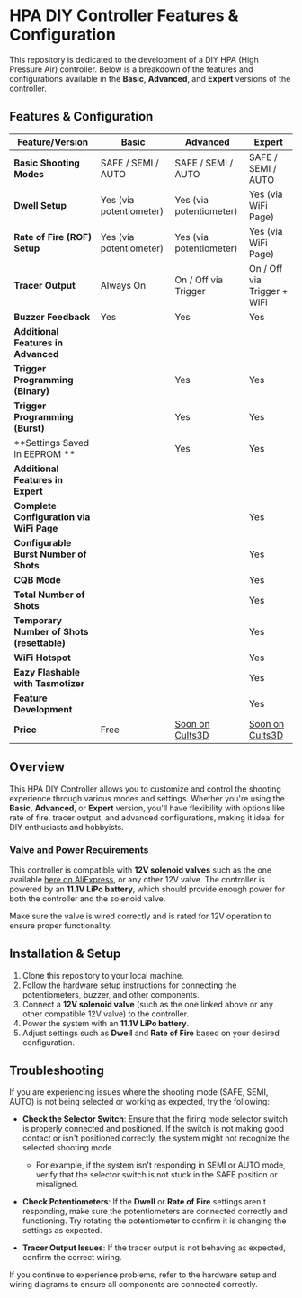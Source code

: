 # HPA DIY Controller Features & Configuration

This repository is dedicated to the development of a DIY HPA (High Pressure Air) controller. Below is a breakdown of the features and configurations available in the **Basic**, **Advanced**, and **Expert** versions of the controller.

## Features & Configuration

| **Feature/Version**                                   | **Basic**                           | **Advanced**                       | **Expert**                         |
|-------------------------------------------------------|-------------------------------------|------------------------------------|------------------------------------|
| **Basic Shooting Modes**                              | SAFE / SEMI / AUTO                  | SAFE / SEMI / AUTO                 | SAFE / SEMI / AUTO                 |
| **Dwell Setup**                                       | Yes (via potentiometer)             | Yes (via potentiometer)            | Yes (via WiFi Page)                |
| **Rate of Fire (ROF) Setup**                          | Yes (via potentiometer)             | Yes (via potentiometer)            | Yes (via WiFi Page)                |
| **Tracer Output**                                     | Always On                           | On / Off via Trigger               | On / Off via Trigger + WiFi       |
| **Buzzer Feedback**                                   | Yes                                 | Yes                                | Yes                                |
| **Additional Features in Advanced**                   |                                     |                                    |                                    |
| **Trigger Programming (Binary)**                      |                                     | Yes                                | Yes                                |
| **Trigger Programming (Burst)**                       |                                     | Yes                                | Yes                                |
| **Settings Saved in EEPROM **                         |                                     | Yes                                | Yes                                |
| **Additional Features in Expert**                     |                                     |                                    |                                    |
| **Complete Configuration via WiFi Page**              |                                     |                                    | Yes                                |
| **Configurable Burst Number of Shots**                |                                     |                                    | Yes                                |
| **CQB Mode**                                          |                                     |                                    | Yes                                |
| **Total Number of Shots**                             |                                     |                                    | Yes                                |
| **Temporary Number of Shots (resettable)**            |                                     |                                    | Yes                                |
| **WiFi Hotspot**                                      |                                     |                                    | Yes                                |
| **Eazy Flashable with Tasmotizer**                    |                                     |                                    | Yes                                |
| **Feature Development**                               |                                     |                                    | Yes                                |
| **Price**                                             | Free                                | [Soon on Cults3D](https://cults3d.com/en/users/mariusc/3d-models)                  | [Soon on Cults3D](https://cults3d.com/en/users/mariusc/3d-models)                  |

## Overview

This HPA DIY Controller allows you to customize and control the shooting experience through various modes and settings. Whether you're using the **Basic**, **Advanced**, or **Expert** version, you'll have flexibility with options like rate of fire, tracer output, and advanced configurations, making it ideal for DIY enthusiasts and hobbyists.

### Valve and Power Requirements

This controller is compatible with **12V solenoid valves** such as the one available [here on AliExpress](https://www.aliexpress.com/item/1005004530677382.html?spm=a2g0o.order_list.order_list_main.5.2af15e5bFuXJDw), or any other 12V valve. The controller is powered by an **11.1V LiPo battery**, which should provide enough power for both the controller and the solenoid valve.

Make sure the valve is wired correctly and is rated for 12V operation to ensure proper functionality.

## Installation & Setup

1. Clone this repository to your local machine.
2. Follow the hardware setup instructions for connecting the potentiometers, buzzer, and other components.
3. Connect a **12V solenoid valve** (such as the one linked above or any other compatible 12V valve) to the controller.
4. Power the system with an **11.1V LiPo battery**.
5. Adjust settings such as **Dwell** and **Rate of Fire** based on your desired configuration.

## Troubleshooting

If you are experiencing issues where the shooting mode (SAFE, SEMI, AUTO) is not being selected or working as expected, try the following:

- **Check the Selector Switch**: Ensure that the firing mode selector switch is properly connected and positioned. If the switch is not making good contact or isn't positioned correctly, the system might not recognize the selected shooting mode. 
  - For example, if the system isn't responding in SEMI or AUTO mode, verify that the selector switch is not stuck in the SAFE position or misaligned.

- **Check Potentiometers**: If the **Dwell** or **Rate of Fire** settings aren't responding, make sure the potentiometers are connected correctly and functioning. Try rotating the potentiometer to confirm it is changing the settings as expected.

- **Tracer Output Issues**: If the tracer output is not behaving as expected, confirm the correct wiring.

If you continue to experience problems, refer to the hardware setup and wiring diagrams to ensure all components are connected correctly.
